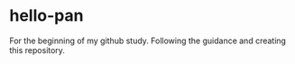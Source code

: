 # hello-pan
For the beginning of my github study.
Following the guidance and creating this repository.
